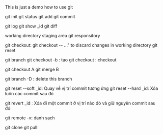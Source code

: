 This is just a demo how to use git

git init
git status
git add 
git commit

git log
git show _id
git diff

working directory
staging area
git responsitory


git checkout: git checkout -- <file>..." to discard changes in working directory
git reset


git branch
git checkout -b <branch>: tao
git checkout <branch>: checkout

git checkout A
git merge B

git branch -D <branch>: delete this branch

git reset --soft _id: Quay về vị trí commit tương ứng
git reset --hard _id: Xóa luôn các commit sau đó


git revert _id : Xóa đi một commit ở vị trí nào đó và giữ nguyên commit sau đó


git remote -v: danh sach

git clone
git pull